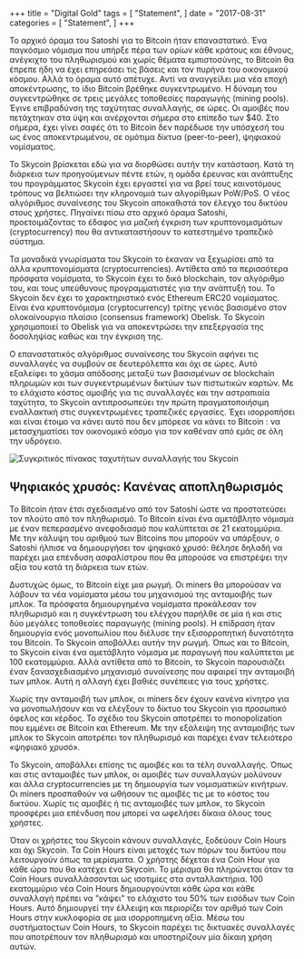 +++ title = "Digital Gold" tags = [ "Statement", ] date = "2017-08-31" categories = [ "Statement", ] +++


Το αρχικό όραμα του Satoshi για το Bitcoin ήταν επαναστατικό. Ένα παγκόσμιο νόμισμα που υπήρξε πέρα των ορίων κάθε κράτους και έθνους, ανέγκιχτο του πληθωρισμού και χωρίς θέματα εμπιστοσύνης, το Bitcoin θα έπρεπε ήδη να έχει επηρεάσει τις βάσεις και τον πυρήνα του οικονομικού κόσμου. Αλλά το όραμα αυτό απέτυχε. Αντί να αναγγείλει μια νέα εποχή αποκέντρωσης, το ίδιο Bitcoin βρέθηκε συγκεντρωμένο. Η δύναμη του συγκεντρώθηκε σε τρεις μεγάλες τοποθεσίες παραγωγής (mining pools). Έγινε επιβραδύνση της ταχύτητας συναλλαγής, σε ώρες. Οι αμοιβές που πετάχτηκαν στα ύψη και ανέρχονται σήμερα στο επίπεδο των $40. Στο σήμερα, έχει γίνει σαφές ότι το Bitcoin δεν παρέδωσε την υπόσχεσή του ως ένος αποκεντρωμένου, σε ομότιμα δίκτυα (peer-to-peer), ψηφιακού νομίσματος.

Το Skycoin βρίσκεται εδώ για να διορθώσει αυτήν την κατάσταση. Κατά τη διάρκεια των προηγούμενων πέντε ετών, η ομάδα έρευνας και ανάπτυξης του προγράμματος Skycoin έχει εργαστεί για να βρεί τους καινοτόμους τρόπους να βελτιώσει την κληρονομιά των αλγορίθμων PoW/PoS. Ο νέος αλγόριθμος συναίνεσης του Skycoin αποκαθιστά τον έλεγχο του δικτύου στους χρήστες. Πηγαίνει πίσω στο αρχικό όραμα Satoshi, προετοιμάζοντας το έδαφος για μαζική έγκριση των κρυπτονομισμάτων (cryptocurrency) που θα αντικαταστήσουν το κατεστημένο τραπεζικό σύστημα.

Τα μοναδικά γνωρίσματα του Skycoin το έκαναν να ξεχωρίσει από τα άλλα κρυπτονομίσματα (cryptocurrencies). Αντίθετα από τα περισσότερα πρόσφατα νομίσματα, το Skycoin έχει το δικό blockchain, τον αλγόριθμο του, και τους υπεύθυνους προγραμματιστές για την ανάπτυξή του. Το Skycoin δεν έχει το χαρακτηριστικό ενός Ethereum ERC20 νομίσματος. Είναι ένα κρυπτονόμισμα (cryptocurrency) τρίτης γενιάς βασισμένο στον ολοκαίνουργιο πλαίσιο (consensus framework) Obelisk. Το Skycoin χρησιμοποιεί το Obelisk για να αποκεντρώσει την επεξεργασία της δοσοληψίας καθώς και την έγκριση της.

Ο επαναστατικός αλγόριθμος συναίνεσης του Skycoin αφήνει τις συναλλαγές να συμβούν σε δευτερόλεπτα και όχι σε ώρες. Αυτό εξαλείφει το χάσμα απόδοσης μεταξύ των βασισμένων σε blockchain πληρωμών και των συγκεντρωμένων δικτύων των πιστωτικών καρτών. Με το ελάχιστο κόστος αμοιβής για τις συναλλαγές και την αστραπιαία ταχύτητα, το Skycoin αντιπροσωπεύει την πρώτη πραγματοποιήσιμη εναλλακτική στις συγκεντρωμένες τραπεζικές εργασίες. Έχει ισορροπήσει και είναι έτοιμο να κάνει αυτό που δεν μπόρεσε να κάνει το Bitcoin : να μετασχηματίσει τον οικονομικό κόσμο για τον καθέναν από εμάς σε όλη την υδρόγειο.

![Συγκριτικός πίνακας ταχυτήτων συναλλαγής του Skycoin](https://i.imgur.com/i0KNIIr.jpg)

## Ψηφιακός χρυσός: Κανένας αποπληθωρισμός


Το Bitcoin ήταν έτσι σχεδιασμένο από τον Satoshi ώστε να προστατεύσει τον πλούτο από τον πληθωρισμό. Το Bitcoin είναι ένα αμετάβλητο νόμισμα με έναν πεπερασμένο ανεφοδιασμό που καλύπτεται σε 21 εκατομμύρια. Με την κάλυψη του αριθμού των Bitcoins που μπορούν να υπάρξουν, ο Satoshi ήλπισε να δημιουργήσει τον ψηφιακό χρυσό: θέλησε δηλαδή να παρέχει μια επένδυση ασφαλίστρου που θα μπορούσε να επιστρέψει την αξία του κατά τη διάρκεια των ετών.

Δυστυχώς όμως, το Bitcoin είχε μια ρωγμή. Οι miners θα μπορούσαν να λάβουν τα νέα νομίσματα μέσω του μηχανισμού της ανταμοιβής των μπλοκ. Τα πρόσφατα δημιουργημένα νομίσματα προκάλεσαν τον πληθωρισμό και η συγκέντρωση του ελέγχου παρήλθε σε μία ή και στις δύο μεγάλες τοποθεσίες παραγωγής (mining pools). Η επίδραση ήταν δημιουργία ενός μονοπωλίου που διέλυσε την εξισορροπητική δυνατότητα του Bitcoin.
Το Skycoin αποβάλλει αυτήν την ρωγμή. Όπως και το Bitcoin, το Skycoin είναι ένα αμετάβλητο νόμισμα με παραγωγή που καλύπτεται με 100 εκατομμύρια. Αλλά αντίθετα από το Bitcoin, το Skycoin παρουσιάζει έναν ξανασχεδιασμένο μηχανισμό συναίνεσης που αφαιρεί την ανταμοιβή των μπλοκ. Αυτή η αλλαγή έχει βαθιές συνέπειες για τους χρήστες.

Χωρίς την ανταμοιβή των μπλοκ, οι miners δεν έχουν κανένα κίνητρο για να μονοπωλήσουν και να ελέγξουν το δίκτυο του Skycoin για προσωπικό όφελος και κέρδος. Το σχέδιο του Skycoin αποτρέπει το monopolization που εμμένει σε Bitcoin και Ethereum. Με την εξάλειψη της ανταμοιβής των μπλοκ το Skycoin αποτρέπει τον πληθωρισμό και παρέχει έναν τελειότερο «ψηφιακό χρυσό».

Το Skycoin, αποβάλλει επίσης τις αμοιβές και τα τέλη συναλλαγής. Όπως και στις ανταμοιβές των μπλοκ, οι αμοιβές των συναλλαγών μολύνουν και άλλα cryptocurrencies με τη δημιουργία των νομισματικών κινήτρων. Οι miners προσπαθούν να ωθήσουν τις αμοιβές τις με το κόστος του δικτύου. Χωρίς τις αμοιβές ή τις ανταμοιβές των μπλοκ, το Skycoin προσφέρει μια επένδυση που μπορεί να ωφελήσει δίκαια όλους τους χρήστες.

Όταν οι χρήστες του Skycoin κάνουν συναλλαγές, ξοδεύουν Coin Hours και όχι Skycoin. Τα Coin Hours είναι μετοχές των πόρων του δικτύου που λειτουργούν όπως τα μερίσματα. Ο χρήστης δέχεται ένα Coin Hour για κάθε ώρα που θα κατέχει ένα Skycoin. Το μέρισμα θα πληρώνεται όταν τα Coin Hours συναλλάσσονται ως ισοτιμίες στα ανταλλακτήρια. 100 εκατομμύριο νέα Coin Hours δημιουργούνται κάθε ώρα και κάθε συναλλαγή πρέπει να "κάψει" το ελάχιστο του 50% των εισόδων των Coin Hours. Αυτό δημιουργεί την έλλειψη και περιορίζει τον αριθμό των Coin Hours στην κυκλοφορία σε μια ισορροπημένη αξία. Μέσω του συστήματοςτων  Coin Hours, το Skycoin παρέχει τις δικτυακές συναλλαγές που αποτρέπουν τον πληθωρισμό και υποστηρίζουν μία δίκαιη χρήση αυτών.
